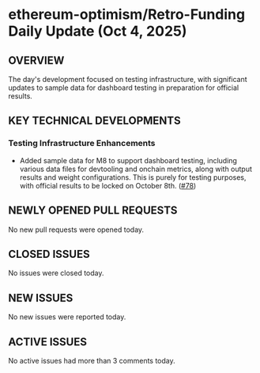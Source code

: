 # ethereum-optimism/Retro-Funding Daily Update (Oct 4, 2025)
## OVERVIEW 
The day's development focused on testing infrastructure, with significant updates to sample data for dashboard testing in preparation for official results.

## KEY TECHNICAL DEVELOPMENTS

### Testing Infrastructure Enhancements
*   Added sample data for M8 to support dashboard testing, including various data files for devtooling and onchain metrics, along with output results and weight configurations. This is purely for testing purposes, with official results to be locked on October 8th. ([#78](https://github.com/ethereum-optimism/Retro-Funding/pull/78))

## NEWLY OPENED PULL REQUESTS
No new pull requests were opened today.

## CLOSED ISSUES
No issues were closed today.

## NEW ISSUES
No new issues were reported today.

## ACTIVE ISSUES
No active issues had more than 3 comments today.